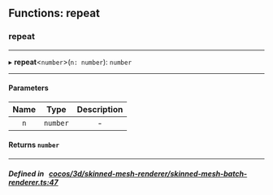 ## Functions: repeat

### repeat


___
▸ **repeat**<`number`\>(`n: number`): `number`
___


#### Parameters

| Name | Type | Description |
| :------: | :------: | :------: |
| `n` | `number` | - |


#### Returns `number` 
___


##### Defined in &nbsp;   [cocos/3d/skinned-mesh-renderer/skinned-mesh-batch-renderer.ts:47](https://github.com/cocos-creator/engine/blob/c7bf6b8a9/cocos/3d/skinned-mesh-renderer/skinned-mesh-batch-renderer.ts#L47)&nbsp;
